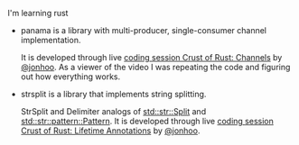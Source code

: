I'm learning rust

- panama is a library with multi-producer, single-consumer channel implementation.

  It is developed through live [coding session Crust of Rust: Channels](https://www.youtube.com/watch?v=b4mS5UPHh20) by [@jonhoo](https://github.com/jonhoo).
As a viewer of the video I was repeating the code and figuring out how everything works.

- strsplit is a library that implements string splitting.

  StrSplit and Delimiter analogs of [std::str::Split](https://doc.rust-lang.org/std/str/struct.Split.html) and [std::str::pattern::Pattern](https://doc.rust-lang.org/std/str/pattern/trait.Pattern.html). It is developed through live [coding session Crust of Rust: Lifetime Annotations](https://www.youtube.com/watch?v=rAl-9HwD858) by [@jonhoo](https://github.com/jonhoo).
